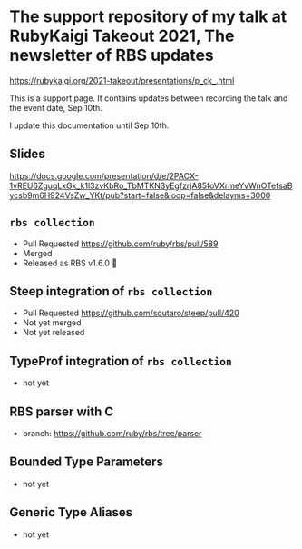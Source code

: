 The support repository of my talk at RubyKaigi Takeout 2021, The newsletter of RBS updates
==========

https://rubykaigi.org/2021-takeout/presentations/p_ck_.html

This is a support page. It contains updates between recording the talk and the event date, Sep 10th.

I update this documentation until Sep 10th.

## Slides

https://docs.google.com/presentation/d/e/2PACX-1vREU6ZguqLxGk_k1l3zvKbRo_TbMTKN3yEgfzrjA85foVXrmeYvWnOTefsaBycsb9m6H924VsZw_YKt/pub?start=false&loop=false&delayms=3000

## `rbs collection`

* Pull Requested https://github.com/ruby/rbs/pull/589
* Merged
* Released as RBS v1.6.0 🎉

## Steep integration of `rbs collection`

* Pull Requested https://github.com/soutaro/steep/pull/420
* Not yet merged
* Not yet released

## TypeProf integration of `rbs collection`

* not yet

## RBS parser with C

* branch: https://github.com/ruby/rbs/tree/parser

## Bounded Type Parameters

* not yet

## Generic Type Aliases

* not yet

